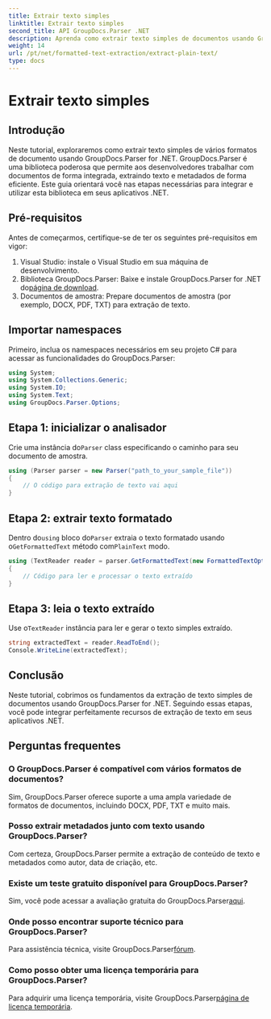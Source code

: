 ```yaml
---
title: Extrair texto simples
linktitle: Extrair texto simples
second_title: API GroupDocs.Parser .NET
description: Aprenda como extrair texto simples de documentos usando GroupDocs.Parser for .NET. Etapas fáceis para integrar a extração de texto em seus aplicativos.
weight: 14
url: /pt/net/formatted-text-extraction/extract-plain-text/
type: docs
---
```

# Extrair texto simples

## Introdução
Neste tutorial, exploraremos como extrair texto simples de vários formatos de documento usando GroupDocs.Parser for .NET. GroupDocs.Parser é uma biblioteca poderosa que permite aos desenvolvedores trabalhar com documentos de forma integrada, extraindo texto e metadados de forma eficiente. Este guia orientará você nas etapas necessárias para integrar e utilizar esta biblioteca em seus aplicativos .NET.
## Pré-requisitos
Antes de começarmos, certifique-se de ter os seguintes pré-requisitos em vigor:
1. Visual Studio: instale o Visual Studio em sua máquina de desenvolvimento.
2.  Biblioteca GroupDocs.Parser: Baixe e instale GroupDocs.Parser for .NET do[página de download](https://releases.groupdocs.com/parser/net/).
3. Documentos de amostra: Prepare documentos de amostra (por exemplo, DOCX, PDF, TXT) para extração de texto.

## Importar namespaces
Primeiro, inclua os namespaces necessários em seu projeto C# para acessar as funcionalidades do GroupDocs.Parser:
```csharp
using System;
using System.Collections.Generic;
using System.IO;
using System.Text;
using GroupDocs.Parser.Options;
```
## Etapa 1: inicializar o analisador
 Crie uma instância do`Parser` class especificando o caminho para seu documento de amostra.
```csharp
using (Parser parser = new Parser("path_to_your_sample_file"))
{
    // O código para extração de texto vai aqui
}
```
## Etapa 2: extrair texto formatado
 Dentro do`using` bloco do`Parser` extraia o texto formatado usando o`GetFormattedText` método com`PlainText` modo.
```csharp
using (TextReader reader = parser.GetFormattedText(new FormattedTextOptions(FormattedTextMode.PlainText)))
{
    // Código para ler e processar o texto extraído
}
```
## Etapa 3: leia o texto extraído
 Use o`TextReader` instância para ler e gerar o texto simples extraído.
```csharp
string extractedText = reader.ReadToEnd();
Console.WriteLine(extractedText);
```

## Conclusão
Neste tutorial, cobrimos os fundamentos da extração de texto simples de documentos usando GroupDocs.Parser for .NET. Seguindo essas etapas, você pode integrar perfeitamente recursos de extração de texto em seus aplicativos .NET.

## Perguntas frequentes
### O GroupDocs.Parser é compatível com vários formatos de documentos?
Sim, GroupDocs.Parser oferece suporte a uma ampla variedade de formatos de documentos, incluindo DOCX, PDF, TXT e muito mais.
### Posso extrair metadados junto com texto usando GroupDocs.Parser?
Com certeza, GroupDocs.Parser permite a extração de conteúdo de texto e metadados como autor, data de criação, etc.
### Existe um teste gratuito disponível para GroupDocs.Parser?
 Sim, você pode acessar a avaliação gratuita do GroupDocs.Parser[aqui](https://releases.groupdocs.com/).
### Onde posso encontrar suporte técnico para GroupDocs.Parser?
 Para assistência técnica, visite GroupDocs.Parser[fórum](https://forum.groupdocs.com/c/parser/17).
### Como posso obter uma licença temporária para GroupDocs.Parser?
 Para adquirir uma licença temporária, visite GroupDocs.Parser[página de licença temporária](https://purchase.groupdocs.com/temporary-license/).